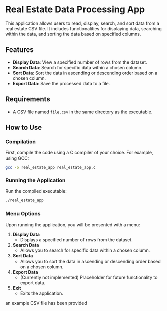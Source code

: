 # Real Estate Data Processing App

This application allows users to read, display, search, and sort data from a real estate CSV file. It includes functionalities for displaying data, searching within the data, and sorting the data based on specified columns.

## Features

- **Display Data**: View a specified number of rows from the dataset.
- **Search Data**: Search for specific data within a chosen column.
- **Sort Data**: Sort the data in ascending or descending order based on a chosen column.
- **Export Data**: Save the processed data to a file.

## Requirements

- A CSV file named `file.csv` in the same directory as the executable.

## How to Use

### Compilation

First, compile the code using a C compiler of your choice. For example, using GCC:

```sh
gcc -o real_estate_app real_estate_app.c
```

### Running the Application

Run the compiled executable:

```sh
./real_estate_app
```

### Menu Options

Upon running the application, you will be presented with a menu:

1. **Display Data**
    - Displays a specified number of rows from the dataset.
2. **Search Data**
    - Allows you to search for specific data within a chosen column.
3. **Sort Data**
    - Allows you to sort the data in ascending or descending order based on a chosen column.
4. **Export Data**
    - (Currently not implemented) Placeholder for future functionality to export data.
5. **Exit**
    - Exits the application.

an example CSV file has been provided
